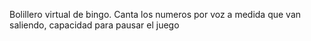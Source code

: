Bolillero virtual de bingo.
Canta los numeros por voz a medida que van saliendo,
capacidad para pausar el juego
